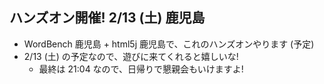 ## ハンズオン開催! 2/13 (土) 鹿児島
* WordBench 鹿児島 + html5j 鹿児島で、これのハンズオンやります (予定)
* 2/13 (土) の予定なので、遊びに来てくれると嬉しいな! <!-- .element: class="fragment" data-fragment-index="1" -->
  - 最終は 21:04 なので、日帰りで懇親会もいけますよ!
